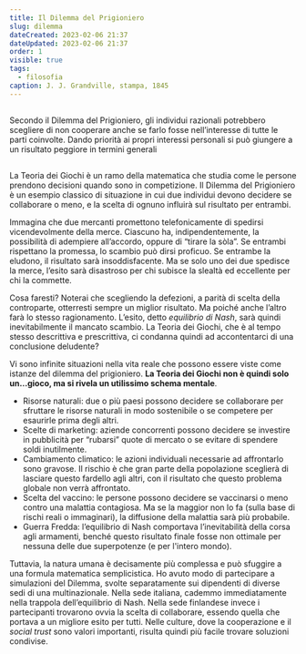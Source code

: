```yaml
---
title: Il Dilemma del Prigioniero
slug: dilemma
dateCreated: 2023-02-06 21:37
dateUpdated: 2023-02-06 21:37
order: 1
visible: true
tags:
  - filosofia
caption: J. J. Grandville, stampa, 1845
---
```


##

<p class="subtitle">
Secondo il Dilemma del Prigioniero, gli individui razionali potrebbero scegliere di non cooperare anche se farlo fosse nell’interesse di tutte le parti coinvolte. Dando priorità ai propri interessi personali si può giungere a un risultato peggiore in termini generali
</p>

##

<span class="newthought">La Teoria</span> dei Giochi è un ramo della matematica che studia come le persone prendono decisioni quando sono in competizione. Il Dilemma del Prigioniero è un esempio classico di situazione in cui due individui devono decidere se collaborare o meno, e la scelta di ognuno influirà sul risultato per entrambi.

Immagina che due mercanti promettono telefonicamente di spedirsi vicendevolmente della merce. Ciascuno ha, indipendentemente, la possibilità di adempiere all’accordo, oppure di “tirare la sòla”. Se entrambi rispettano la promessa, lo scambio può dirsi proficuo. Se entrambe la eludono, il risultato sarà insoddisfacente. Ma se solo uno dei due spedisce la merce, l’esito sarà disastroso per chi subisce la slealtà ed eccellente per chi la commette.

Cosa faresti? Noterai che scegliendo la defezioni, a parità di scelta della controparte, otterresti sempre un miglior risultato. Ma poiché anche l’altro farà lo stesso ragionamento. L’esito, detto _equilibrio di Nash_, sarà quindi inevitabilmente il mancato scambio. La Teoria dei Giochi, che è al tempo stesso descrittiva e prescrittiva, ci condanna quindi ad accontentarci di una conclusione deludente?

Vi sono infinite situazioni nella vita reale che possono essere viste come istanze del dilemma del prigioniero. **La Teoria dei Giochi non è quindi solo un…gioco, ma si rivela un utilissimo schema mentale**.

- Risorse naturali: due o più paesi possono decidere se collaborare per sfruttare le risorse naturali in modo sostenibile o se competere per esaurirle prima degli altri.
- Scelte di marketing: aziende concorrenti possono decidere se investire in pubblicità per “rubarsi” quote di mercato o se evitare di spendere soldi inutilmente.
- Cambiamento climatico: le azioni individuali necessarie ad affrontarlo sono gravose. Il rischio è che gran parte della popolazione sceglierà di lasciare questo fardello agli altri, con il risultato che questo problema globale non verrà affrontato.
- Scelta del vaccino: le persone possono decidere se vaccinarsi o meno contro una malattia contagiosa. Ma se la maggior non lo fa (sulla base di rischi reali o immaginari), la diffusione della malattia sarà più probabile.
- Guerra Fredda: l’equilibrio di Nash comportava l’inevitabilità della corsa agli armamenti, benché questo risultato finale fosse non ottimale per nessuna delle due superpotenze (e per l'intero mondo).

Tuttavia, la natura umana è decisamente più complessa e può sfuggire a una formula matematica semplicistica. Ho avuto modo di partecipare a simulazioni del Dilemma, svolte separatamente sui dipendenti di diverse sedi di una multinazionale. Nella sede italiana, cademmo immediatamente nella trappola dell’equilibrio di Nash. Nella sede finlandese invece i partecipanti trovarono ovvia la scelta di collaborare, essendo quella che portava a un migliore esito per tutti. Nelle culture, dove la cooperazione e il _social trust_ sono valori importanti, risulta quindi più facile trovare soluzioni condivise.
